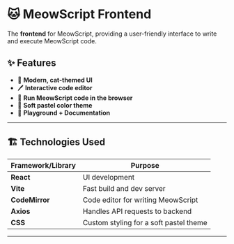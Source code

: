 # 🐱 MeowScript Frontend

The **frontend** for MeowScript, providing a user-friendly interface to write and execute MeowScript code.

## ✨ Features
- 🎨 **Modern, cat-themed UI**
- 🖊️ **Interactive code editor**
- 🚀 **Run MeowScript code in the browser**
- 🌈 **Soft pastel color theme**
- 📜 **Playground + Documentation**

---

## 🏗️ Technologies Used
| Framework/Library | Purpose |
|------------------|---------|
| **React** | UI development |
| **Vite** | Fast build and dev server |
| **CodeMirror** | Code editor for writing MeowScript |
| **Axios** | Handles API requests to backend |
| **CSS** | Custom styling for a soft pastel theme |

---